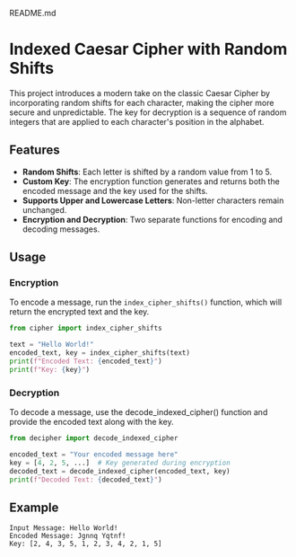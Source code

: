 README.md

# Indexed Caesar Cipher with Random Shifts

This project introduces a modern take on the classic Caesar Cipher by incorporating random shifts for each character, making the cipher more secure and unpredictable. The key for decryption is a sequence of random integers that are applied to each character's position in the alphabet.

## Features

- **Random Shifts**: Each letter is shifted by a random value from 1 to 5.
- **Custom Key**: The encryption function generates and returns both the encoded message and the key used for the shifts.
- **Supports Upper and Lowercase Letters**: Non-letter characters remain unchanged.
- **Encryption and Decryption**: Two separate functions for encoding and decoding messages.

## Usage

### Encryption
To encode a message, run the `index_cipher_shifts()` function, which will return the encrypted text and the key.

```python
from cipher import index_cipher_shifts

text = "Hello World!"
encoded_text, key = index_cipher_shifts(text)
print(f"Encoded Text: {encoded_text}")
print(f"Key: {key}")
```
### Decryption

To decode a message, use the decode_indexed_cipher() function and provide the encoded text along with the key.

``` python
from decipher import decode_indexed_cipher

encoded_text = "Your encoded message here"
key = [4, 2, 5, ...]  # Key generated during encryption
decoded_text = decode_indexed_cipher(encoded_text, key)
print(f"Decoded Text: {decoded_text}")
```
## Example
```
Input Message: Hello World!
Encoded Message: Jgnnq Yqtnf!
Key: [2, 4, 3, 5, 1, 2, 3, 4, 2, 1, 5]
```

